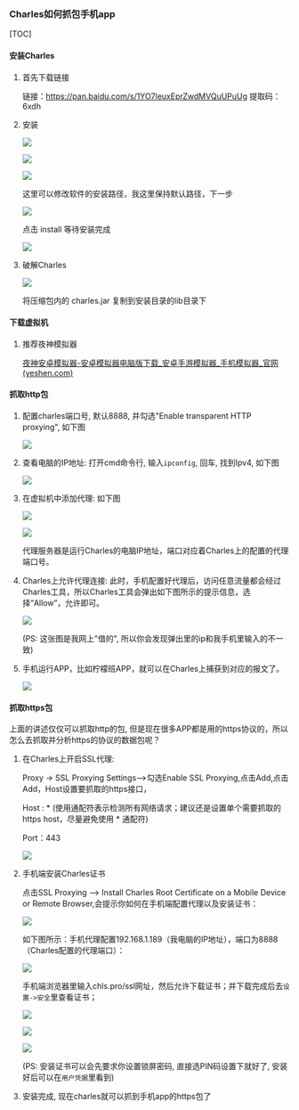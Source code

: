 ### Charles如何抓包手机app

[TOC]



#### 安装Charles

1. 首先下载链接

   链接：https://pan.baidu.com/s/1YO7leuxEprZwdMVQuUPuUg 
   提取码：6xdh

2. 安装

   ![](https://cdn.jsdelivr.net/gh/wzc520pyfm/Picbed_PicGo@master/img/charlesDown1.png) 

   ![](https://cdn.jsdelivr.net/gh/wzc520pyfm/Picbed_PicGo@master/img/charlesDown2.png)

   ![](https://cdn.jsdelivr.net/gh/wzc520pyfm/Picbed_PicGo@master/img/charlesDown3.png)

   这里可以修改软件的安装路径，我这里保持默认路径，下一步

   ![](https://cdn.jsdelivr.net/gh/wzc520pyfm/Picbed_PicGo@master/img/charlesDown4.png)

   点击 install 等待安装完成

   ![](https://cdn.jsdelivr.net/gh/wzc520pyfm/Picbed_PicGo@master/img/charlesDown5.png)

3. 破解Charles

   ![](https://cdn.jsdelivr.net/gh/wzc520pyfm/Picbed_PicGo@master/img/charlesFly.png)

   将压缩包内的 charles.jar 复制到安装目录的lib目录下

#### 下载虚拟机

1. 推荐夜神模拟器

   [夜神安卓模拟器-安卓模拟器电脑版下载_安卓手游模拟器_手机模拟器_官网 (yeshen.com)](https://www.yeshen.com/)

#### 抓取http包

1. 配置charles端口号, 默认8888, 并勾选"Enable transparent HTTP proxying", 如下图

   ![](https://cdn.jsdelivr.net/gh/wzc520pyfm/Picbed_PicGo@master/img/charlesProxySetting.png)

2. 查看电脑的IP地址: 打开cmd命令行, 输入`ipconfig`, 回车,  找到Ipv4, 如下图

   ![](https://cdn.jsdelivr.net/gh/wzc520pyfm/Picbed_PicGo@master/img/charlesPcIpv4.png)

3. 在虚拟机中添加代理: 如下图

   ![](https://cdn.jsdelivr.net/gh/wzc520pyfm/Picbed_PicGo@master/img/charlesWLAN1.png) 

   ![](https://cdn.jsdelivr.net/gh/wzc520pyfm/Picbed_PicGo@master/img/charlesWLAN2.png)

   代理服务器是运行Charles的电脑IP地址，端口对应着Charles上的配置的代理端口号。

4. Charles上允许代理连接: 此时，手机配置好代理后，访问任意流量都会经过Charles工具，所以Charles工具会弹出如下图所示的提示信息，选择“Allow”，允许即可。

   ![](https://cdn.jsdelivr.net/gh/wzc520pyfm/Picbed_PicGo@master/img/charlesAllow.png)

   (PS: 这张图是我网上"借的", 所以你会发现弹出里的ip和我手机里输入的不一致)

5. 手机运行APP，比如柠檬班APP，就可以在Charles上捕获到对应的报文了。

   ![](https://cdn.jsdelivr.net/gh/wzc520pyfm/Picbed_PicGo@master/img/charlesHTTP.png)

#### 抓取https包

上面的讲述仅仅可以抓取http的包, 但是现在很多APP都是用的https协议的，所以怎么去抓取并分析https的协议的数据包呢？

1. 在Charles上开启SSL代理: 

   Proxy -> SSL Proxying Settings-->勾选Enable SSL Proxying,点击Add,点击Add，Host设置要抓取的https接口，

   Host : * (使用通配符表示检测所有网络请求；建议还是设置单个需要抓取的https host，尽量避免使用 * 通配符)

   Port：443

   ![](https://cdn.jsdelivr.net/gh/wzc520pyfm/Picbed_PicGo@master/img/charlesHTTPS1.png)

2. 手机端安装Charles证书

   点击SSL Proxying --> Install Charles Root Certificate on a Mobile Device or Remote Browser,会提示你如何在手机端配置代理以及安装证书：

   ![](https://cdn.jsdelivr.net/gh/wzc520pyfm/Picbed_PicGo@master/img/charlesHTTPS2.png)

   如下图所示：手机代理配置192.168.1.189（我电脑的IP地址），端口为8888（Charles配置的代理端口）：

   ![](https://cdn.jsdelivr.net/gh/wzc520pyfm/Picbed_PicGo@master/img/charlesHTTPS3.png)

   手机端浏览器里输入chls.pro/ssl网址，然后允许下载证书；并下载完成后去`设置->安全`里查看证书；

   ![](https://cdn.jsdelivr.net/gh/wzc520pyfm/Picbed_PicGo@master/img/charlesHTTPS4.png) 

   ![](https://cdn.jsdelivr.net/gh/wzc520pyfm/Picbed_PicGo@master/img/charlesHTTPS5.png) 

   ![](https://cdn.jsdelivr.net/gh/wzc520pyfm/Picbed_PicGo@master/img/charlesHTTPS6.png)

   (PS: 安装证书可以会先要求你设置锁屏密码, 直接选PIN码设置下就好了, 安装好后可以在`用户凭据`里看到)

3. 安装完成, 现在charles就可以抓到手机app的https包了

